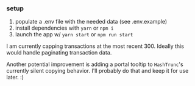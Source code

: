 ### setup
1. populate a .env file with the needed data (see .env.example)
2. install dependencies with `yarn` or `npm i`
3. launch the app w/ `yarn start` or `npm run start`

I am currently capping transactions at the most recent 300. Ideally this would handle paginating transaction data.

Another potential improvement is adding a portal tooltip to `HashTrunc`'s currently silent copying behavior. I'll probably do that and keep it for use later. :)
